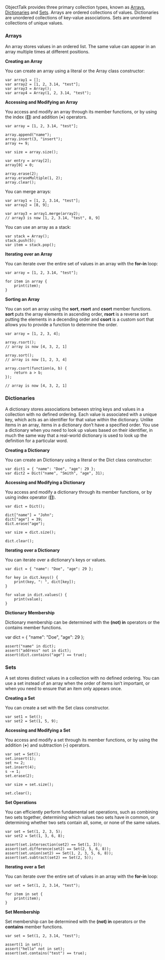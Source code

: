 ObjectTalk provides three primary collection types, known as
[Arrays](classes.html#array),
[Dictionaries](classes.html#dict) and
[Sets](classes.html#set). Arrays are ordered collections of
values. Dictionaries are unordered collections of key-value associations.
Sets are unordered collections of unique values.

### Arrays

An array stores values in an ordered list. The same value can appear in
an array multiple times at different positions.

**Creating an Array**

You can create an array using a literal or the Array class constructor:

	var array1 = [];
	var array2 = [1, 2, 3.14, "test"];
	var array3 = Array();
	var array4 = Array(1, 2, 3.14, "test");

**Accessing and Modifying an Array**

You access and modify an array through its member functions, or by using
the index  (**[]**) and addition  (**+**) operators.

	var array = [1, 2, 3.14, "test"];

	array.append("name");
	array.insert(3, "insert");
	array += 9;

	var size = array.size();

	var entry = array[2];
	array[0] = 0;

	array.erase(2);
	array.eraseMultiple(1, 2);
	array.clear();

You can merge arrays:

	var array1 = [1, 2, 3.14, "test"];
	var array2 = [8, 9];

	var array3 = array1.merge(array2);
	// array3 is now [1, 2, 3.14, "test", 8, 9]

You can use an array as a stack:

	var stack = Array();
	stack.push(5);
	var item = stack.pop();

**Iterating over an Array**

You can iterate over the entire set of values in an array with the
**for-in** loop:

	var array = [1, 2, 3.14, "test"];

	for item in array {
		print(item);
	}

**Sorting an Array**

You can sort an array using the **sort**, **rsort** and **csort**
member functions. **sort** puts the array elements in ascending
order, **rsort** is a reverse sort putting the elements in a
decending order and **csort** is a custom sort that allows you to
provide a function to determine the order.

	var array = [1, 2, 3, 4];

	array.rsort();
	// array is now [4, 3, 2, 1]

	array.sort();
	// array is now [1, 2, 3, 4]

	array.csort(function(a, b) {
		return a > b;
	});

	// array is now [4, 3, 2, 1]

### Dictionaries

A dictionary stores associations between string keys and values in a
collection with no defined ordering. Each value is associated with a
unique key, which acts as an identifier for that value within the
dictionary. Unlike items in an array, items in a dictionary don’t have a
specified order. You use a dictionary when you need to look up values
based on their identifier, in much the same way that a real-world
dictionary is used to look up the definition for a particular word.

**Creating a Dictionary**

You can create an Dictionary using a literal or the Dict class
constructor:

	var dict1 = { "name": "Doe", "age": 29 };
	var dict2 = Dict("name", "Smith", "age", 31);

**Accessing and Modifying a Dictionary**

You access and modify a dictionary through its member functions, or by
using index operator (**[]**).

	var dict = Dict();

	dict["name"] = "John";
	dict["age"] = 39;
	dict.erase("age");

	var size = dict.size();

	dict.clear();

**Iterating over a Dictionary**

You can iterate over a dictionary's keys or values.

	var dict = { "name": "Doe", "age": 29 };

	for key in dict.keys() {
		print(key, ": ", dict[key]);
	}

	for value in dict.values() {
		print(value);
	}

**Dictionary Membership**

Dictionary membership can be determined with the **(not) in** operators
or the contains member functions.

var dict = { "name": "Doe", "age": 29 };

	assert("name" in dict);
	assert("address" not in dict);
	assert(dict.contains("age") == true);

### Sets

A set stores distinct values in a collection with no defined ordering.
You can use a set instead of an array when the order of items isn’t
important, or when you need to ensure that an item only appears once.

**Creating a Set**

You can create a set with the Set class constructor.

	var set1 = Set();
	var set2 = Set(1, 5, 9);

**Accessing and Modifying a Set**

You access and modify a set through its member functions, or by using the
addition (**+**) and subtraction (**-**) operators.

	var set = Set();
	set.insert(1);
	set += 2;
	set.insert(4);
	s -= 1;
	set.erase(2);

	var size = set.size();

	set.clear();

**Set Operations**

You can efficiently perform fundamental set operations, such as combining
two sets together, determining which values two sets have in common, or
determining whether two sets contain all, some, or none of the same values.

	var set = Set(1, 2, 3, 5);
	var set2 = Set(1, 3, 6, 8);

	assert(set.intersection(set2) == Set(1, 3));
	assert(set.difference(set2) == Set(2, 5, 6, 8));
	assert(set.union(set2) == Set(1, 2, 3, 5, 6, 8));
	assert(set.subtract(set2) == Set(2, 5));

**Iterating over a Set**

You can iterate over the entire set of values in an array with the
**for-in** loop:

	var set = Set(1, 2, 3.14, "test");

	for item in set {
		print(item);
	}

**Set Membership**

Set membership can be determined with the **(not) in** operators or the
**contains** member functions.

	var set = Set(1, 2, 3.14, "test");

	assert(1 in set);
	assert("hello" not in set);
	assert(set.contains("test") == true);
